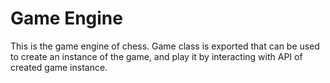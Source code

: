 # Game Engine

This is the game engine of chess. Game class is exported that can be used to create an instance of the game, and play it by interacting with API of created game instance.
